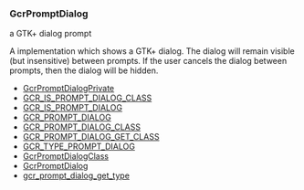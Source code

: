 ### GcrPromptDialog

a GTK+ dialog prompt

 A [](GcrPrompt) implementation which shows a GTK+ dialog. The dialog will
 remain visible (but insensitive) between prompts. If the user cancels the
 dialog between prompts, then the dialog will be hidden.

* [GcrPromptDialogPrivate]()
* [GCR_IS_PROMPT_DIALOG_CLASS]()
* [GCR_IS_PROMPT_DIALOG]()
* [GCR_PROMPT_DIALOG]()
* [GCR_PROMPT_DIALOG_CLASS]()
* [GCR_PROMPT_DIALOG_GET_CLASS]()
* [GCR_TYPE_PROMPT_DIALOG]()
* [GcrPromptDialogClass]()
* [GcrPromptDialog]()
* [gcr_prompt_dialog_get_type]()
